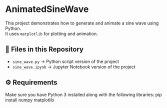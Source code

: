 # AnimatedSineWave

This project demonstrates how to generate and animate a sine wave using Python.  
It uses `matplotlib` for plotting and animation.

## 📂 Files in this Repository
- `sine_wave.py` → Python script version of the project  
- `sine_wave.ipynb` → Jupyter Notebook version of the project  

## ⚙️ Requirements
Make sure you have Python 3 installed along with the following libraries:
pip install numpy matplotlib
